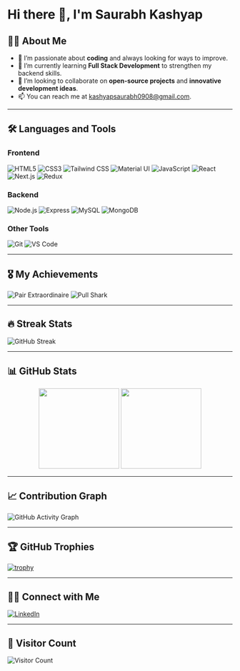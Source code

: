 # Hi there 👋, I'm Saurabh Kashyap


## 👨‍💻 About Me
- 👀 I’m passionate about **coding** and always looking for ways to improve.
- 🌱 I’m currently learning **Full Stack Development** to strengthen my backend skills.
- 💞️ I’m looking to collaborate on **open-source projects** and **innovative development ideas**.
- 📫 You can reach me at [kashyapsaurabh0908@gmail.com](mailto:kashyapsaurabh0908@gmail.com).

---

## 🛠️ Languages and Tools

### Frontend
![HTML5](https://img.shields.io/badge/-HTML5-E34F26?logo=html5&logoColor=white&style=flat)
![CSS3](https://img.shields.io/badge/-CSS3-1572B6?logo=css3&logoColor=white&style=flat)
![Tailwind CSS](https://img.shields.io/badge/-Tailwind%20CSS-38B2AC?logo=tailwind-css&logoColor=white&style=flat)
![Material UI](https://img.shields.io/badge/-Material%20UI-0081CB?logo=material-ui&logoColor=white&style=flat)
![JavaScript](https://img.shields.io/badge/-JavaScript-F7DF1E?logo=javascript&logoColor=black&style=flat)
![React](https://img.shields.io/badge/-React-61DAFB?logo=react&logoColor=black&style=flat)
![Next.js](https://img.shields.io/badge/-Next.js-000000?logo=nextdotjs&logoColor=white&style=flat)
![Redux](https://img.shields.io/badge/-Redux-764ABC?logo=redux&logoColor=white&style=flat)

### Backend
![Node.js](https://img.shields.io/badge/-Node.js-339933?logo=node.js&logoColor=white&style=flat)
![Express](https://img.shields.io/badge/-Express-000000?logo=express&logoColor=white&style=flat)
![MySQL](https://img.shields.io/badge/-MySQL-4479A1?logo=mysql&logoColor=white&style=flat)
![MongoDB](https://img.shields.io/badge/-MongoDB-47A248?logo=mongodb&logoColor=white&style=flat)

### Other Tools
![Git](https://img.shields.io/badge/-Git-F05032?logo=git&logoColor=white&style=flat)
![VS Code](https://img.shields.io/badge/-VS%20Code-007ACC?logo=visual-studio-code&logoColor=white&style=flat)

---

## 🎖️ My Achievements
![Pair Extraordinaire](https://img.shields.io/badge/Pair%20Extraordinaire-0f6f6f?style=flat&logo=GitHub&logoColor=white)
![Pull Shark](https://img.shields.io/badge/Pull%20Shark-0f6f6f?style=flat&logo=GitHub&logoColor=white)

---

## 🔥 Streak Stats
![GitHub Streak](https://streak-stats.demolab.com/?user=Sau0908&theme=radical)


---

## 📊 GitHub Stats
<div align="center">
  <img height="180em" src="https://github-readme-stats.vercel.app/api?username=Sau0908&show_icons=true&theme=radical&count_private=true" />
  <img height="180em" src="https://github-readme-stats.vercel.app/api/top-langs/?username=Sau0908&layout=compact&theme=radical&langs_count=8" />
</div>

---

## 📈 Contribution Graph
![GitHub Activity Graph](https://github-readme-activity-graph.cyclic.app/graph?username=Sau0908&theme=radical)


---


## 🏆 GitHub Trophies
[![trophy](https://github-profile-trophy.vercel.app/?username=Sau0908&theme=radical)](https://github.com/ryo-ma/github-profile-trophy)


---

## 🧑‍💼 Connect with Me
[![LinkedIn](https://img.shields.io/badge/-LinkedIn-0A66C2?logo=linkedin&logoColor=white&style=flat)](https://www.linkedin.com/in/saurabh-kashyap-76a0a6222/)

---

## 🧭 Visitor Count
![Visitor Count](https://komarev.com/ghpvc/?username=Sau0908&color=brightgreen)

<!---
Sau0908/Sau0908 is a ✨ special ✨ repository because its `README.md` (this file) appears on your GitHub profile.
--->
